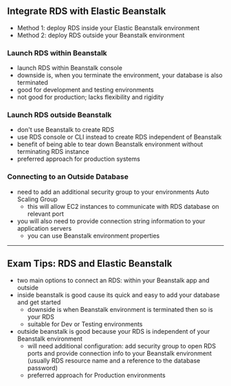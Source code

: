 ## Integrate RDS with Elastic Beanstalk
- Method 1: deploy RDS inside your Elastic Beanstalk environment
- Method 2: deploy RDS outside your Beanstalk environment 

### Launch RDS within Beanstalk
- launch RDS within Beanstalk console
- downside is, when you terminate the environment, your database is also terminated
- good for development and testing environments
- not good for production; lacks flexibility and rigidity

### Launch RDS outside Beanstalk
- don't use Beanstalk to create RDS
- use RDS console or CLI instead to create RDS independent of Beanstalk
- benefit of being able to tear down Beanstalk environment without terminating RDS instance
- preferred approach for production systems

### Connecting to an Outside Database
- need to add an additional security group to your environments Auto Scaling Group 
  - this will allow EC2 instances to communicate with RDS database on relevant port
- you will also need to provide connection string information to your application servers
  - you can use Beanstalk environment properties

---
## Exam Tips: RDS and Elastic Beanstalk
- two main options to connect an RDS: within your Beanstalk app and outside
- inside beanstalk is good cause its quick and easy to add your database and get started
  - downside is when Beanstalk environment is terminated then so is your RDS
  - suitable for Dev or Testing environments
- outside beanstalk is good because your RDS is independent of your Beanstalk environment
  - will need additional configuration: add security group to open RDS ports and provide connection info to your Beanstalk environment (usually RDS resource name and a reference to the database password)
  - preferred approach for Production environments